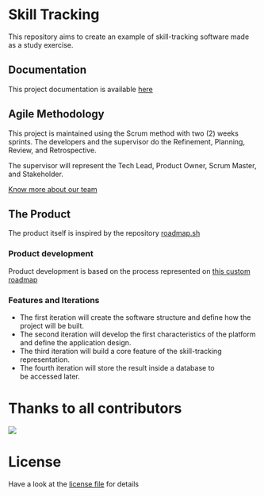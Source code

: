 # Skill Tracking

This repository aims to create an example of skill-tracking software made as a study exercise. 

## Documentation
This project documentation is available [here](./doc/readme.md)

## Agile Methodology
This project is maintained using the Scrum method with two (2) weeks sprints. The developers and the supervisor do the Refinement, Planning, Review, and Retrospective.

The supervisor will represent the Tech Lead, Product Owner, Scrum Master, and Stakeholder.

[Know more about our team](./doc/team.md)

## The Product
The product itself is inspired by the repository [roadmap.sh](https://roadmap.sh/) 

### Product development
Product development is based on the process represented on [this custom roadmap](https://roadmap.sh/r?id=65889a0f54b577105138dda8)

### Features and Iterations
- The first iteration will create the software structure and define how the project will be built.
- The second iteration will develop the first characteristics of the platform and define the application design.
- The third iteration will build a core feature of the skill-tracking representation.
- The fourth iteration will store the result inside a database to be accessed later.

# Thanks to all contributors
 <a href = "https://github.com/malaguth/skill-tracking/graphs/contributors">
   <img src = "https://contrib.rocks/image?repo=malaguth/skill-tracking"/>
 </a>
 
# License
Have a look at the [license file](./license) for details
